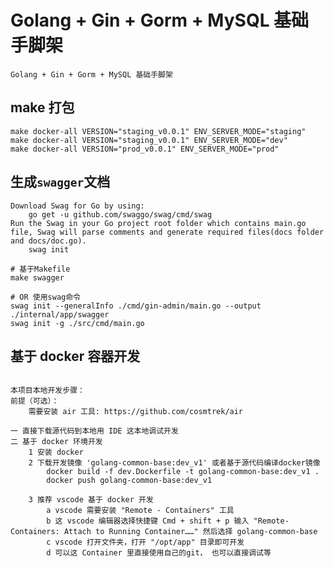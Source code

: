 # Golang + Gin + Gorm + MySQL 基础手脚架

    Golang + Gin + Gorm + MySQL 基础手脚架

## make 打包
    make docker-all VERSION="staging_v0.0.1" ENV_SERVER_MODE="staging"
    make docker-all VERSION="staging_v0.0.1" ENV_SERVER_MODE="dev"
    make docker-all VERSION="prod_v0.0.1" ENV_SERVER_MODE="prod"

## 生成`swagger`文档
```
Download Swag for Go by using:
    go get -u github.com/swaggo/swag/cmd/swag
Run the Swag in your Go project root folder which contains main.go file, Swag will parse comments and generate required files(docs folder and docs/doc.go).
    swag init
    
# 基于Makefile
make swagger

# OR 使用swag命令
swag init --generalInfo ./cmd/gin-admin/main.go --output ./internal/app/swagger
swag init -g ./src/cmd/main.go

```

## 基于 docker 容器开发
```text

本项目本地开发步骤：
前提（可选）：
    需要安装 air 工具: https://github.com/cosmtrek/air

一 直接下载源代码到本地用 IDE 这本地调试开发
二 基于 docker 环境开发
    1 安装 docker
    2 下载开发镜像 'golang-common-base:dev_v1' 或者基于源代码编译docker镜像
        docker build -f dev.Dockerfile -t golang-common-base:dev_v1 .
        docker push golang-common-base:dev_v1
    
    3 推荐 vscode 基于 docker 开发
        a vscode 需要安装 "Remote - Containers" 工具
        b 这 vscode 编辑器选择快捷键 Cmd + shift + p 输入 "Remote-Containers: Attach to Running Container……" 然后选择 golang-common-base
        c vscode 打开文件夹，打开 "/opt/app" 目录即可开发
        d 可以这 Container 里直接使用自己的git， 也可以直接调试等
        
     
```
